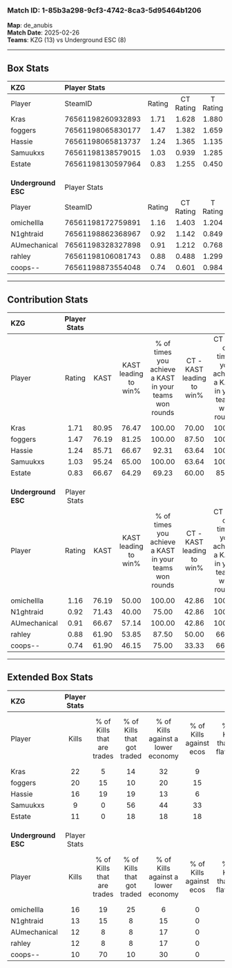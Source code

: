 ### Match ID: 1-85b3a298-9cf3-4742-8ca3-5d95464b1206  
**Map**: de_anubis  
**Match Date**: 2025-02-26  
**Teams**: KZG (13) vs Underground ESC (8)  

---  

## Box Stats  

| **KZG**             | Player Stats      |        |           |          |       |       |       |         |        |      |     |
| :- | :- | :-: | :-: | :-: | :-: | :-: | :-: | :-: | :-: | :-: | :-: |
| Player              | SteamID           | Rating | CT Rating | T Rating | KAST  |  ADR  | Kills | Assists | Deaths | K/D  | HS% |
| Kras                | 76561198260932893 |  1.71  |   1.628   |  1.880   | 80.95 | 115.1 |  22   |    8    |   10   | 2.20 | 72  |
| foggers             | 76561198065830177 |  1.47  |   1.382   |  1.659   | 76.19 | 88.3  |  20   |    6    |   11   | 1.82 | 50  |
| Hassie              | 76561198065813737 |  1.24  |   1.365   |  1.135   | 85.71 | 65.9  |  16   |    3    |   13   | 1.23 | 18  |
| Samuukxs            | 76561198138579015 |  1.03  |   0.939   |  1.285   | 95.24 | 73.8  |   9   |   11    |   15   | 0.60 | 44  |
| Estate              | 76561198130597964 |  0.83  |   1.255   |  0.450   | 66.67 | 52.9  |  11   |    4    |   14   | 0.79 | 27  |
|                     |                   |        |           |          |       |       |       |         |        |      |     |
|                     |                   |        |           |          |       |       |       |         |        |      |     |
|                     |                   |        |           |          |       |       |       |         |        |      |     |
| **Underground ESC** | Player Stats      |        |           |          |       |       |       |         |        |      |     |
| Player              | SteamID           | Rating | CT Rating | T Rating | KAST  |  ADR  | Kills | Assists | Deaths | K/D  | HS% |
| omichellla          | 76561198172759891 |  1.16  |   1.403   |  1.204   | 76.19 | 99.0  |  16   |    5    |   18   | 0.89 | 93  |
| N1ghtraid           | 76561198862368967 |  0.92  |   1.142   |  0.849   | 71.43 | 53.9  |  13   |    3    |   15   | 0.87 | 23  |
| AUmechanical        | 76561198328327898 |  0.91  |   1.212   |  0.768   | 66.67 | 71.1  |  12   |    4    |   15   | 0.80 | 75  |
| rahley              | 76561198106081743 |  0.88  |   0.488   |  1.299   | 61.90 | 73.3  |  12   |    3    |   15   | 0.80 | 58  |
| coops--             | 76561198873554048 |  0.74  |   0.601   |  0.984   | 61.90 | 56.3  |  10   |    4    |   15   | 0.67 | 70  |
---  

## Contribution Stats  

| **KZG**             | Player Stats |       |                      |                                                        |                           |                                                             |                          |                                                            |
| :- | :-: | :-: | :-: | :-: | :-: | :-: | :-: | :-: |
| Player              |    Rating    | KAST  | KAST leading to win% | % of times you achieve a KAST in your teams won rounds | CT - KAST leading to win% | CT - % of times you achieve a KAST in your teams won rounds | T - KAST leading to win% | T - % of times you achieve a KAST in your teams won rounds |
| Kras                |     1.71     | 80.95 |        76.47         |                         100.00                         |           70.00           |                           100.00                            |          85.71           |                           100.00                           |
| foggers             |     1.47     | 76.19 |        81.25         |                         100.00                         |           87.50           |                           100.00                            |          75.00           |                           100.00                           |
| Hassie              |     1.24     | 85.71 |        66.67         |                         92.31                          |           63.64           |                           100.00                            |          71.43           |                           83.33                            |
| Samuukxs            |     1.03     | 95.24 |        65.00         |                         100.00                         |           63.64           |                           100.00                            |          66.67           |                           100.00                           |
| Estate              |     0.83     | 66.67 |        64.29         |                         69.23                          |           60.00           |                            85.71                            |          75.00           |                           50.00                            |
|                     |              |       |                      |                                                        |                           |                                                             |                          |                                                            |
|                     |              |       |                      |                                                        |                           |                                                             |                          |                                                            |
|                     |              |       |                      |                                                        |                           |                                                             |                          |                                                            |
| **Underground ESC** | Player Stats |       |                      |                                                        |                           |                                                             |                          |                                                            |
| Player              |    Rating    | KAST  | KAST leading to win% | % of times you achieve a KAST in your teams won rounds | CT - KAST leading to win% | CT - % of times you achieve a KAST in your teams won rounds | T - KAST leading to win% | T - % of times you achieve a KAST in your teams won rounds |
| omichellla          |     1.16     | 76.19 |        50.00         |                         100.00                         |           42.86           |                           100.00                            |          55.56           |                           100.00                           |
| N1ghtraid           |     0.92     | 71.43 |        40.00         |                         75.00                          |           42.86           |                           100.00                            |          37.50           |                           60.00                            |
| AUmechanical        |     0.91     | 66.67 |        57.14         |                         100.00                         |           42.86           |                           100.00                            |          71.43           |                           100.00                           |
| rahley              |     0.88     | 61.90 |        53.85         |                         87.50                          |           50.00           |                            66.67                            |          55.56           |                           100.00                           |
| coops--             |     0.74     | 61.90 |        46.15         |                         75.00                          |           33.33           |                            66.67                            |          57.14           |                           80.00                            |
---  

## Extended Box Stats  

| **KZG**             | Player Stats |                            |                            |                                    |                         |                              |                                 |        |                             |                                     |                          |                               |                            |
| :- | :-: | :-: | :-: | :-: | :-: | :-: | :-: | :-: | :-: | :-: | :-: | :-: | :-: |
| Player              |    Kills     | % of Kills that are trades | % of Kills that got traded | % of Kills against a lower economy | % of Kills against ecos | % of Kills that are flawless | % of Kills that are close duels | Deaths | % of Deaths that get traded | % of Deaths against a lower economy | % of Deaths against ecos | % of Deaths that are flawless | % of Deaths that are close |
| Kras                |      22      |             5              |             14             |                 32                 |            9            |              73              |                5                |   10   |             10              |                 20                  |            10            |              50               |             0              |
| foggers             |      20      |             15             |             10             |                 20                 |           15            |              55              |               10                |   11   |              9              |                 18                  |            0             |              73               |             9              |
| Hassie              |      16      |             19             |             19             |                 13                 |            6            |              50              |               13                |   13   |              8              |                  8                  |            8             |              85               |             0              |
| Samuukxs            |      9       |             0              |             56             |                 44                 |           33            |              56              |                0                |   15   |             13              |                 20                  |            13            |              47               |             7              |
| Estate              |      11      |             0              |             18             |                 18                 |           18            |              64              |                9                |   14   |             21              |                 21                  |            7             |              71               |             7              |
|                     |              |                            |                            |                                    |                         |                              |                                 |        |                             |                                     |                          |                               |                            |
|                     |              |                            |                            |                                    |                         |                              |                                 |        |                             |                                     |                          |                               |                            |
|                     |              |                            |                            |                                    |                         |                              |                                 |        |                             |                                     |                          |                               |                            |
| **Underground ESC** | Player Stats |                            |                            |                                    |                         |                              |                                 |        |                             |                                     |                          |                               |                            |
| Player              |    Kills     | % of Kills that are trades | % of Kills that got traded | % of Kills against a lower economy | % of Kills against ecos | % of Kills that are flawless | % of Kills that are close duels | Deaths | % of Deaths that get traded | % of Deaths against a lower economy | % of Deaths against ecos | % of Deaths that are flawless | % of Deaths that are close |
| omichellla          |      16      |             19             |             25             |                 6                  |            0            |              56              |                6                |   18   |             28              |                 17                  |            0             |              67               |             6              |
| N1ghtraid           |      13      |             15             |             8              |                 15                 |            0            |              62              |                8                |   15   |             13              |                  7                  |            0             |              80               |             0              |
| AUmechanical        |      12      |             8              |             8              |                 17                 |            0            |              75              |                0                |   15   |             13              |                 13                  |            0             |              60               |             7              |
| rahley              |      12      |             8              |             8              |                 17                 |            0            |              50              |                8                |   15   |             20              |                 13                  |            0             |              40               |             13             |
| coops--             |      10      |             70             |             10             |                 30                 |            0            |              90              |                0                |   15   |             20              |                  7                  |            0             |              53               |             13             |
